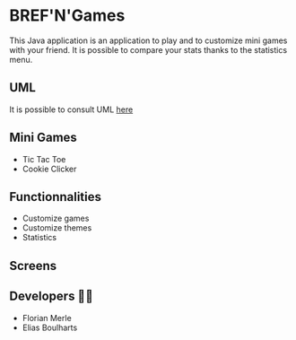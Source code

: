 # BREF'N'Games
This Java application is an application to play and to customize mini games with your friend. It is possible to compare your stats thanks to the statistics menu.

## UML
It is possible to consult UML [here](https://nicolasjourdan.github.io/brefngames/)

## Mini Games
- Tic Tac Toe
- Cookie Clicker

## Functionnalities
- Customize games
- Customize themes
- Statistics

## Screens

## Developers 👨‍💻
- Florian Merle
- Elias Boulharts
